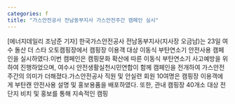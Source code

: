 ```yaml
---
categories: f
title: "가스안전공사 전남동부지사 가스안전주간 캠페인 실시"
---
```

[에너지데일리 조남준 기자] 한국가스안전공사 전남동부지사(지사장 오금남)는 23일 여수 돌산 더 스타 오토캠핑장에서 캠핑장 이용객 대상 이동식 부탄연소기 안전사용 캠페인을 실시하였다.이번 캠페인은 캠핑문화 확산에 따른 이동식 부탄연소기 사고예방을 위하여 진행하었으며, 여수시 안전생활실천시민연합이 함께 캠페인을 전개하여 가스안전주간의 의미가 더해졌다.가스안전공사 직원 및 안실련 회원 10여명은 캠핑장 이용객에게 부탄캔 안전사용 설명 및 홍보용품을 배포하였다. 또한, 관내 캠핑장 40개소 대상 전단지 비치 및 홍보를 통해 지속적인 캠핑